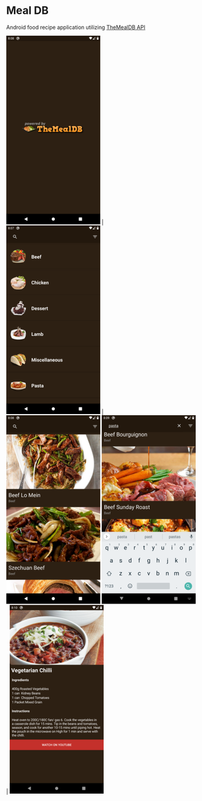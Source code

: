 # Meal DB
Android food recipe application utilizing
[TheMealDB API](https://www.themealdb.com/api.php)

<img src="static/ss1.png" width="250"/> | <img src="static/ss2.png" width="250"/> | <img src="static/ss3.png" width="250"/>
<img src="static/ss4.png" width="250"/> | <img src="static/ss5.png" width="250"/>
